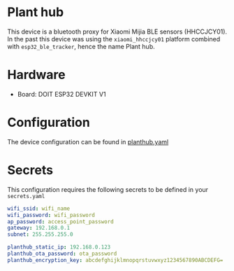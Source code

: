 # Plant hub
This device is a bluetooth proxy for Xiaomi Mijia BLE sensors (HHCCJCY01). In the past this device was using the `xiaomi_hhccjcy01` platform combined with `esp32_ble_tracker`, hence the name Plant hub.

# Hardware
 - Board: DOIT ESP32 DEVKIT V1

# Configuration
The device configuration can be found in [planthub.yaml](../planthub.yaml)

# Secrets
This configuration requires the following secrets to be defined in your `secrets.yaml`

```yaml
wifi_ssid: wifi_name
wifi_password: wifi_password
ap_password: access_point_password
gateway: 192.168.0.1
subnet: 255.255.255.0

planthub_static_ip: 192.168.0.123
planthub_ota_password: ota_password
planthub_encryption_key: abcdefghijklmnopqrstuvwxyz1234567890ABCDEFG=
```
